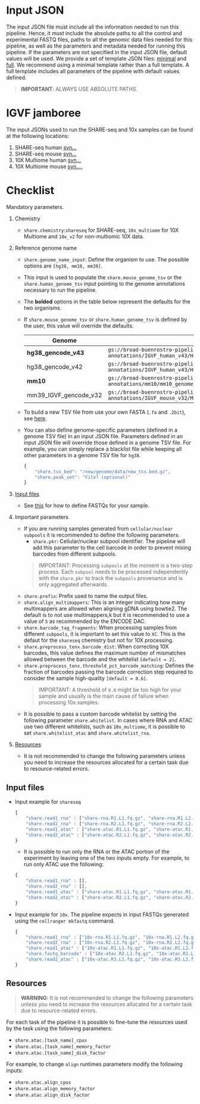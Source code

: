# Input JSON

The input JSON file must include all the information needed to run this pipeline. Hence, it must include the absolute paths to all the control and experimental FASTQ files, paths to all the genomic data files needed for this pipeline, as well as the parameters and metadata needed for running this pipeline. If the parameters are not specified in the input JSON file, default values will be used. We provide a set of template JSON files: [minimal](../example_input_json/input-short-share.json) and [full](../example_input_json/input-complete-share.json). We recommend using a minimal template rather than a full template. A full template includes all parameters of the pipeline with default values defined.

>**IMPORTANT**: ALWAYS USE ABSOLUTE PATHS.

# IGVF jamboree
The input JSONs used to run the SHARE-seq and 10x samples can be found at the following locations:
1) SHARE-seq human [syn...](putlinktosynapse)
2) SHARE-seq mouse [syn...](putlinktosynapse)
3) 10X Multiome human [syn...](putlinktosynapse)
3) 10X Multiome mouse [syn....](putlinktosynapse)

# Checklist

Mandatory parameters.

1) Chemistry
    * `share.chemistry`:`shareseq` for SHARE-seq, `10x_multiome` for 10X Multiome and `10x_v2` for non-multiomic 10X data.

2) Reference genome name
    * `share.genome_name_input`: Define the organism to use. The possible options are `[hg38, mm10, mm39]`. 
    * This input is used to populate the `share.mouse_genome_tsv` or the `share.human_genome_tsv` input pointing to the genome annotations necessary to run the pipeline. 
    * The **bolded** options in the table below represent the defaults for the two organisms.
    * If `share.mouse_genome_tsv` or `share.human_genome_tsv` is defined by the user, this value will override the defaults.
    
        Genome|URL
        -|-
        **hg38_gencode_v43**|`gs://broad-buenrostro-pipeline-genome-annotations/IGVF_human_v43/Homo_sapiens_genome_files_hg38_v43.tsv`
        hg38_gencode_v42|`gs://broad-buenrostro-pipeline-genome-annotations/IGVF_human_v43/Homo_sapiens_genome_files_hg38_v43.tsv`
        **mm10**|`gs://broad-buenrostro-pipeline-genome-annotations/mm10/mm10_genome_files_STARsolo.tsv`
        mm39_IGVF_gencode_v32|`gs://broad-buenrostro-pipeline-genome-annotations/IGVF_mouse_v32/Mus_musculus_genome_files_mm39_v32.tsv`

    * To build a new TSV file from use your own FASTA (`.fa` and `.2bit`), see [here](https://github.com/ENCODE-DCC/chip-seq-pipeline2/blob/master/docs/build_genome_database.md).
    * You can also define genome-specific parameters (defined in a genome TSV file) in an input JSON file. Parameters defined in an input JSON file will override those defined in a genome TSV file. For example, you can simply replace a blacklist file while keeping all other parameters in a genome TSV file for `hg38`.
        ```javascript
        {
            "share.tss_bed": "/new/genome/data/new_tss.bed.gz",
            "share.peak_set": "File? (optional)"
        }
        ```

3) [Input files](#input-files)
    * See [this](#input-files) for how to define FASTQs for your sample.

4) Important parameters
    * If you are running samples generated from `cellular/nuclear subpools` it is recommended to define the following parameters.
        * `share.pkr`: Cellular/nuclear subpool identifier. The pipeline will add this parameter to the cell barcode in order to prevent mixing barcodes from different subpools.
        >IMPORTANT: Processing `subpools` at the moment is a two-step process. Each `subpool` needs to be processed independently with the `share.pkr` to track the `subpools` provenance and is only aggregated afterwards.
    * `share.prefix`: Prefix used to name the output files.
    * `share.align_multimappers`: This is an integer indicating how many multimappers are allowed when aligning gDNA using bowtie2. The default is to not use multimappers,k but it is recommended to use a value of `5` as recommended by the ENCODE DAC.
    * `share.barcode_tag_fragments`: When processing samples from different `subpools`, it is important to set this value to `XC`. This is the defaut for the `shareseq` chemistry but not for 10X processing.
    * `share.preprocess_tenx.barcode_dist`: When correcting 10X barcodes, this value defines the maximum number of mismatches allowed between the barcode and the whitelist `[default = 2]`.
    * `share.preprocess_tenx.threshold_pct_barcode_matching`: Defines the fraction of barcodes passing the barcode correction step required to consider the sample high-quality `[default = 0.6]`.
        >IMPORTANT: A threshold of `0.6` might be too high for your sample and usually is the main cause of failure when processing 10x samples.
    * It is possible to pass a custom barcode whitelist by setting the following parameter `share.whitelist`. In cases where RNA and ATAC use two different whitelists, such as `10x_multiome`, it is possible to set `share.whitelist_atac` and `share.whitelist_rna`.

6) [Resources](#resources)
    * It is not recommended to change the following parameters unless you need to increase the resources allocated for a certain task due to resource-related errors.

## Input files
* Input example for `shareseq`
    ```javascript
    {
        "share.read1_rna" : ["share-rna.R1.L1.fq.gz", "share-rna.R1.L2.fq.gz"],
        "share.read2_rna" : ["share-rna.R2.L1.fq.gz", "share-rna.R2.L2.fq.gz"],
        "share.read1_atac" : ["share-atac.R1.L1.fq.gz", "share-atac.R1.L2.fq.gz"],
        "share.read2_atac" : ["share-atac.R2.L1.fq.gz", "share-atac.R2.L2.fq.gz"],
    }
    ```
    * It is possible to run only the RNA or the ATAC portion of the experiment by leaving one of the two inputs empty. For example, to run only ATAC use the following:
    ```javascript
    {
        "share.read1_rna" : [],
        "share.read2_rna" : [],
        "share.read1_atac" : ["share-atac.R1.L1.fq.gz", "share-atac.R1.L2.fq.gz"],
        "share.read2_atac" : ["share-atac.R2.L1.fq.gz", "share-atac.R2.L2.fq.gz"],
    }
    ```
* Input example for `10x`. The pipeline expects in input FASTQs generated using the `cellranger mkfastq` command.
    ```javascript
    {
        "share.read1_rna" : ["10x-rna.R1.L1.fq.gz", "10x-rna.R1.L2.fq.gz"],
        "share.read2_rna" : ["10x-rna.R2.L1.fq.gz", "10x-rna.R2.L2.fq.gz"],
        "share.read1_atac" : ["10x-atac.R1.L1.fq.gz", "10x-atac.R1.L2.fq.gz"],
        "share.fastq_barcode" : ["10x-atac.R2.L1.fq.gz", "10x-atac.R2.L2.fq.gz"],
        "share.read2_atac" : ["10x-atac.R3.L1.fq.gz", "10x-atac.R3.L2.fq.gz"],
    }
    ```

## Resources

> **WARNING**: It is not recommended to change the following parameters unless you need to increase the resources allocated for a certain task due to resource-related errors.

For each task of the pipeline it is possible to fine-tune the resources used by the task using the following parameters: 

* `share.atac.[task_name]_cpus`
* `share.atac.[task_name]_memory_factor`
* `share.atac.[task_name]_disk_factor`


For example, to change `align` runtimes parameters modify the following inputs:
*  `share.atac.align_cpus`
* `share.atac.align_memory_factor`
*  `share.atac.align_disk_factor`
